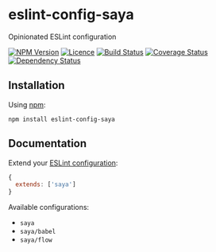 # eslint-config-saya
Opinionated ESLint configuration

[![NPM Version][npm-img]][npm-link]
[![Licence][licence-img]][licence-link]
[![Build Status][travis-img]][travis-link]
[![Coverage Status][codecov-img]][codecov-link]
[![Dependency Status][david-img]][david-link]


## Installation

Using [npm](https://www.npmjs.com):

```
npm install eslint-config-saya
```


## Documentation

Extend your [ESLint configuration](http://eslint.org/docs/user-guide/configuring.html):

```js
{
  extends: ['saya']
}
```

Available configurations:
- `saya`
- `saya/babel`
- `saya/flow`


[npm-img]: https://img.shields.io/npm/v/eslint-config-saya.svg?style=flat-square
[npm-link]: https://www.npmjs.com/package/eslint-config-saya

[licence-img]: https://img.shields.io/npm/l/eslint-config-saya.svg?style=flat-square
[licence-link]: LICENCE.md

[travis-img]: https://img.shields.io/travis/SimonDegraeve/eslint-config-saya.svg?style=flat-square
[travis-link]: https://travis-ci.org/SimonDegraeve/eslint-config-saya

[codecov-img]: https://img.shields.io/codecov/c/github/SimonDegraeve/eslint-config-saya/master.svg?style=flat-square
[codecov-link]: https://codecov.io/github/SimonDegraeve/eslint-config-saya?branch=master

[david-img]: https://img.shields.io/david/SimonDegraeve/eslint-config-saya.svg?style=flat-square
[david-link]: https://david-dm.org/SimonDegraeve/eslint-config-saya
